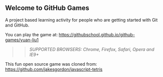 ## Welcome to GitHub Games

A project based learning activity for people who are getting started with Git and GitHub.

You can play the game at: https://githubschool.github.io/github-games/yuan-liu1

>> _*SUPPORTED BROWSERS*: Chrome, Firefox, Safari, Opera and IE9+_

This fun open source game was cloned from: https://github.com/jakesgordon/javascript-tetris
